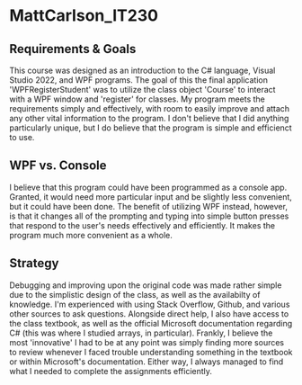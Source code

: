 # MattCarlson_IT230

## Requirements & Goals
This course was designed as an introduction to the C# language, Visual Studio 2022, and WPF programs. 
The goal of this the final application 'WPFRegisterStudent' was to utilize the class object 'Course' to interact with a WPF window and 'register' for classes.
My program meets the requirements simply and effectively, with room to easily improve and attach any other vital information to the program. 
I don't believe that I did anything particularly unique, but I do believe that the program is simple and efficienct to use.

## WPF vs. Console
I believe that this program could have been programmed as a console app. Granted, it would need more particular input and be slightly less convenient, but it could have been done.
The benefit of utilizing WPF instead, however, is that it changes all of the prompting and typing into simple button presses that respond to the user's needs effectively and efficiently. It makes the program much more convenient as a whole.

## Strategy
Debugging and improving upon the original code was made rather simple due to the simplistic design of the class, as well as the availabilty of knowledge. I'm experienced with using Stack Overflow, Github, and various other sources to ask questions.
Alongside direct help, I also have access to the class textbook, as well as the official Microsoft documentation regarding C# (this was where I studied arrays, in particular).
Frankly, I believe the most 'innovative' I had to be at any point was simply finding more sources to review whenever I faced trouble understanding something in the textbook or within Microsoft's documentation. Either way, I always managed to find what I needed to complete the assignments efficiently.
